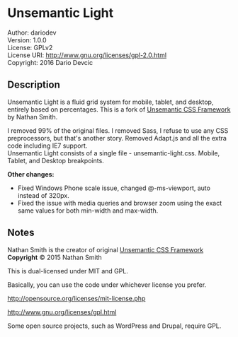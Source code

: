 # Unsemantic Light
Author: dariodev  
Version: 1.0.0  
License: GPLv2  
License URI: http://www.gnu.org/licenses/gpl-2.0.html  
Copyright: 2016 Dario Devcic


## Description

Unsemantic Light is a fluid grid system for mobile, tablet, and desktop, entirely based on percentages. This is a fork of [Unsemantic CSS Framework](http://unsemantic.com) by Nathan Smith.  

I removed 99% of the original files. I removed Sass, I refuse to use any CSS preprocessors, but that's another story. Removed Adapt.js and all the extra code including IE7 support.  
Unsemantic Light consists of a single file - unsemantic-light.css. Mobile, Tablet, and Desktop breakpoints.

**Other changes:**
* Fixed Windows Phone scale issue, changed @-ms-viewport, auto instead of 320px.
* Fixed the issue with media queries and browser zoom using the exact same values for both min-width and max-width.


## Notes

Nathan Smith is the creator of original [Unsemantic CSS Framework](http://unsemantic.com)  
**Copyright** &copy; 2015 Nathan Smith

This is dual-licensed under MIT and GPL.

Basically, you can use the code under whichever license you prefer.

http://opensource.org/licenses/mit-license.php

http://www.gnu.org/licenses/gpl.html

Some open source projects, such as WordPress and Drupal, require GPL.
